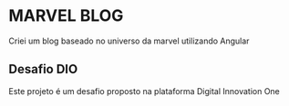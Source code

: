 # MARVEL BLOG

Criei um blog baseado no universo da marvel utilizando Angular

## Desafio DIO

Este projeto é um desafio proposto na plataforma Digital Innovation One
